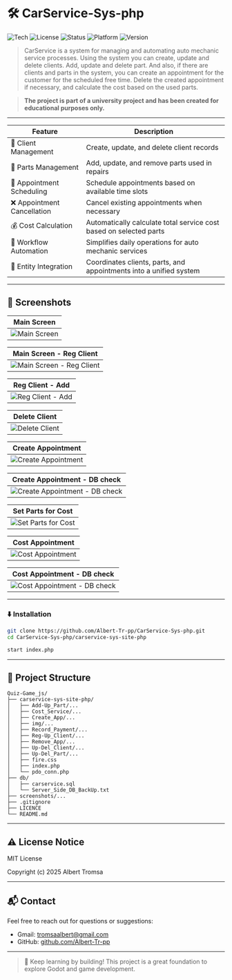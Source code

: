 # 🛠 CarService-Sys-php

![Tech](https://img.shields.io/badge/languages-PHP%20%7C%20HTML%20%7C%20CSS-blueviolet)
![License](https://img.shields.io/badge/license-MIT-blue.svg)
![Status](https://img.shields.io/badge/status-In%20Progress-yellow)
![Platform](https://img.shields.io/badge/platform-Web-lightgrey)
![Version](https://img.shields.io/badge/version-Beta-orange)


> CarService is a system for managing and automating auto mechanic service processes. Using the system you can create, update and delete clients. Add, update and delete part. And also, if there are clients and parts in the system, you can create an appointment for the customer for the scheduled free time. Delete the created appointment if necessary, and calculate the cost based on the used parts.

> **The project is part of a university project and has been created for educational purposes only.**

---

| Feature                    | Description                                                        |
| -------------------------- | ------------------------------------------------------------------ |
| 👤 Client Management       | Create, update, and delete client records                          |
| 🧩 Parts Management        | Add, update, and remove parts used in repairs                      |
| 📅 Appointment Scheduling  | Schedule appointments based on available time slots                |
| ❌ Appointment Cancellation | Cancel existing appointments when necessary                        |
| 💰 Cost Calculation        | Automatically calculate total service cost based on selected parts |
| 🔄 Workflow Automation     | Simplifies daily operations for auto mechanic services             |
| 🔗 Entity Integration      | Coordinates clients, parts, and appointments into a unified system |

---

## 📸 Screenshots

| Main Screen |
|:--------:|
| ![Main Screen](screenshots/main_screen_3.png) |

| Main Screen - Reg Client |
|:--------:|
| ![Main Screen - Reg Client](screenshots/main_screen_4.png) |

| Reg Client - Add |
|:--------:|
| ![Reg Client - Add](screenshots/client_add.png) |

| Delete Client |
|:--------:|
| ![Delete Client](screenshots/client_deletion.png) |

| Create Appointment |
|:--------:|
| ![Create Appointment](screenshots/app_booking.png) |

| Create Appointment - DB check|
|:--------:|
| ![Create Appointment - DB check](screenshots/app_booking_db.png) |




| Set Parts for Cost |
|:--------:|
| ![Set Parts for Cost](screenshots/set_part_for_cost.png) |

| Cost Appointment |
|:--------:|
| ![Cost Appointment](screenshots/cost_service.png) |

| Cost Appointment - DB check|
|:--------:|
| ![Cost Appointment - DB check](screenshots/cost_service_db.png) |

---

### ⬇️ Installation

```bash
git clone https://github.com/Albert-Tr-pp/CarService-Sys-php.git
cd CarService-Sys-php/carservice-sys-site-php

start index.php
```

---

## 📁 Project Structure

```
Quiz-Game_js/
├── carservice-sys-site-php/
│   ├── Add-Up_Part/...
│   ├── Cost_Service/...
│   ├── Create_App/...
│   ├── img/...
│   ├── Record_Payment/...
│   ├── Reg-Up_Client/...
│   ├── Remove_App/...
│   ├── Up-Del_Client/...
│   ├── Up-Del_Part/...
│   ├── fire.css
│   ├── index.php
│   └── pdo_conn.php
├── db/
│   ├── carservice.sql
│   └── Server_Side_DB_BackUp.txt
├── screenshots/...
├── .gitignore
├── LICENCE
└── README.md
```

---

## ⚠️ License Notice

MIT License

Copyright (c) 2025 Albert Tromsa

---

## 📬 Contact

Feel free to reach out for questions or suggestions:

- Gmail: [tromsaalbert@gmail.com](mailto:tromsaalbert@gmail.com)
- GitHub: [github.com/Albert-Tr-pp](https://github.com/Albert-Tr-pp)

---

> 🧪 Keep learning by building! This project is a great foundation to explore Godot and game development.
